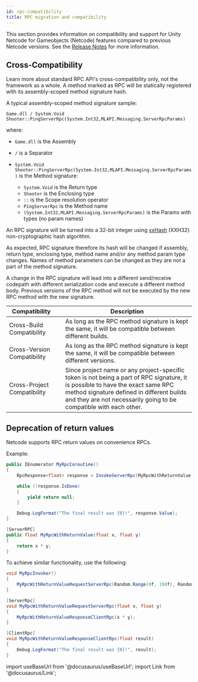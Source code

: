 ```yaml
---
id: rpc-compatibility
title: RPC migration and compatibility
---
```


This section provides information on compatibility and support for Unity Netcode for Gameobjects (Netcode) features compared to previous Netcode versions. See the [Release Notes](../../../../releases/introduction) for more information.

## Cross-Compatibility

Learn more about standard RPC API's cross-compatibility only, not the framework as a whole. A method marked as RPC will be statically registered with its assembly-scoped method signature hash.

A typical assembly-scoped method signature sample:

```
Game.dll / System.Void Shooter::PingServerRpc(System.Int32,MLAPI.Messaging.ServerRpcParams)
```

where:

- `Game.dll` is the Assembly
- `/` is a Separator
- `System.Void Shooter::PingServerRpc(System.Int32,MLAPI.Messaging.ServerRpcParams)` is the Method signature:

    - `System.Void` is the Return type
    - `Shooter` is the Enclosing type
    - `::` is the Scope resolution operator
    - `PingServerRpc` is the Method name
    - `(System.Int32,MLAPI.Messaging.ServerRpcParams)` is the Params with types (no param names)

An RPC signature will be turned into a 32-bit integer using [xxHash](https://cyan4973.github.io/xxHash/) (XXH32) non-cryptographic hash algorithm.

As expected, RPC signature therefore its hash will be changed if assembly, return type, enclosing type, method name and/or any method param type changes. Names of method parameters can be changed as they are not a part of the method signature.

A change in the RPC signature will lead into a different send/receive codepath with different serialization code and execute a different method body. Previous versions of the RPC method will not be executed by the new RPC method with the new signature.

| Compatibility | <i class="fp-check"></i> | Description |
| -- | :--: | -- |
| Cross-Build Compatibility | <i class="fp-check"></i> | As long as the RPC method signature is kept the same, it will be compatible between different builds. |
| Cross-Version Compatibility | <i class="fp-check"></i> | As long as the RPC method signature is kept the same, it will be compatible between different versions. |
| Cross-Project Compatibility | <i class="fp-x"></i> | Since project name or any project-specific token is not being a part of RPC signature, it is possible to have the exact same RPC method signature defined in different builds and they are not necessarily going to be compatible with each other. |

## Deprecation of return values

Netcode supports RPC return values on convenience RPCs.

Example:

```csharp
public IEnumerator MyRpcCoroutine()
{
    RpcResponse<float> response = InvokeServerRpc(MyRpcWithReturnValue, Random.Range(0f, 100f), Random.Range(0f, 100f));

    while (!response.IsDone)
    {
        yield return null;
    }

    Debug.LogFormat("The final result was {0}!", response.Value);
}

[ServerRPC]
public float MyRpcWithReturnValue(float x, float y)
{
    return x * y;
}

```

To achieve similar functionality, use the following:

```csharp
void MyRpcInvoker()
{
    MyRpcWithReturnValueRequestServerRpc(Random.Range(0f, 100f), Random.Range(0f, 100f));
}

[ServerRpc]
void MyRpcWithReturnValueRequestServerRpc(float x, float y)
{
    MyRpcWithReturnValueResponseClientRpc(x * y);
}

[ClientRpc]
void MyRpcWithReturnValueResponseClientRpc(float result)
{
    Debug.LogFormat("The final result was {0}!", result);
}
```

import useBaseUrl from '@docusaurus/useBaseUrl';
import Link from '@docusaurus/Link';